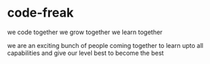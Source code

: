 # code-freak
we code together 
we grow together
we learn together


we are an exciting bunch of people coming together to learn upto all capabilities and give our level best to become the best
